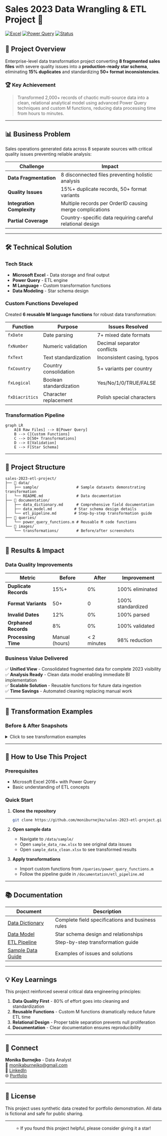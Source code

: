 # Sales 2023 Data Wrangling & ETL Project 🔧

[![Excel](https://img.shields.io/badge/Excel-217346?style=for-the-badge&logo=microsoft-excel&logoColor=white)](https://www.microsoft.com/excel)
[![Power Query](https://img.shields.io/badge/Power_Query-F2C811?style=for-the-badge&logo=powerbi&logoColor=black)](https://powerquery.microsoft.com/)
[![Status](https://img.shields.io/badge/Status-Completed-success?style=for-the-badge)](https://github.com/moniburnejko/sales-2023-etl-project)

## 🎯 Project Overview

Enterprise-level data transformation project converting **8 fragmented sales files** with severe quality issues into a **production-ready star schema**, eliminating **15% duplicates** and standardizing **50+ format inconsistencies**.

### 🏆 Key Achievement
> Transformed 2,000+ records of chaotic multi-source data into a clean, relational analytical model using advanced Power Query techniques and custom M functions, reducing data processing time from hours to minutes.

---

## 📊 Business Problem

Sales operations generated data across 8 separate sources with critical quality issues preventing reliable analysis:

| Challenge | Impact | 
|-----------|--------|
| **Data Fragmentation** | 8 disconnected files preventing holistic analysis |
| **Quality Issues** | 15%+ duplicate records, 50+ format variants |
| **Integration Complexity** | Multiple records per OrderID causing merge complications |
| **Partial Coverage** | Country-specific data requiring careful relational design |

---

## 🛠 Technical Solution

### Tech Stack
- **Microsoft Excel** - Data storage and final output
- **Power Query** - ETL engine
- **M Language** - Custom transformation functions  
- **Data Modeling** - Star schema design

### Custom Functions Developed

Created **6 reusable M language functions** for robust data transformation:

| Function | Purpose | Issues Resolved |
|----------|---------|----------------|
| `fxDate` | Date parsing | 7+ mixed date formats |
| `fxNumber` | Numeric validation | Decimal separator conflicts |
| `fxText` | Text standardization | Inconsistent casing, typos |
| `fxCountry` | Country consolidation | 5+ variants per country |
| `fxLogical` | Boolean standardization | Yes/No/1/0/TRUE/FALSE |
| `fxDiacritics` | Character replacement | Polish special characters |

### Transformation Pipeline

```mermaid
graph LR
    A[8 Raw Files] --> B[Power Query]
    B --> C[Custom Functions]
    C --> D[50+ Transformations]
    D --> E[Validation]
    E --> F[Star Schema]
```

---

## 📁 Project Structure

```
sales-2023-etl-project/
├── 📂 data/
│   ├── sample/                 # Sample datasets demonstrating transformation
│   └── README.md               # Data documentation
├── 📂 documentation/
│   ├── data_dictionary.md      # Comprehensive field documentation
│   ├── data_model.md          # Star schema design details
│   └── etl_pipeline.md        # Step-by-step transformation guide
├── 📂 queries/
│   └── power_query_functions.m # Reusable M code functions
└── 📂 images/
    └── transformations/        # Before/after screenshots
```

---

## 🎯 Results & Impact

### Data Quality Improvements

| Metric | Before | After | Improvement |
|--------|--------|-------|-------------|
| **Duplicate Records** | 15%+ | 0% | 100% eliminated |
| **Format Variants** | 50+ | 0 | 100% standardized |
| **Invalid Dates** | 12% | 0% | 100% parsed |
| **Orphaned Records** | 8% | 0% | 100% validated |
| **Processing Time** | Manual (hours) | < 2 minutes | 98% reduction |

### Business Value Delivered

✅ **Unified View** - Consolidated fragmented data for complete 2023 visibility  
✅ **Analysis Ready** - Clean data model enabling immediate BI implementation  
✅ **Scalable Solution** - Reusable functions for future data ingestion  
✅ **Time Savings** - Automated cleaning replacing manual work  

---

## 📸 Transformation Examples

### Before & After Snapshots

<details>
<summary>Click to see transformation examples</summary>

#### Date Standardization
```
Before: 03/30/23, 28.01.2023, 2023-Jan-06, 44937 (Excel serial)
After:  2023-03-30 (ISO 8601 format)
```

#### Product Package Normalization  
```
Before: "6x330ml", "24 × 330 ml", "0.5L", "500g"
After:  "6 × 0.33 L" (standardized format)
```

#### Shipping Data Parsing
```
Before: "DPD | Express | 2–4d"
After:  Carrier: DPD, Type: Express, Days: 2-4
```

</details>

---

## 🚀 How to Use This Project

### Prerequisites
- Microsoft Excel 2016+ with Power Query
- Basic understanding of ETL concepts

### Quick Start

1. **Clone the repository**
   ```bash
   git clone https://github.com/moniburnejko/sales-2023-etl-project.git
   ```

2. **Open sample data**
   - Navigate to `/data/sample/`
   - Open `sample_data_raw.xlsx` to see original data issues
   - Open `sample_data_clean.xlsx` to see transformed results

3. **Apply transformations**
   - Import custom functions from `/queries/power_query_functions.m`
   - Follow the pipeline guide in `/documentation/etl_pipeline.md`

---

## 📚 Documentation

| Document | Description |
|----------|-------------|
| [Data Dictionary](documentation/data_dictionary.md) | Complete field specifications and business rules |
| [Data Model](documentation/data_model.md) | Star schema design and relationships |
| [ETL Pipeline](documentation/etl_pipeline.md) | Step-by-step transformation guide |
| [Sample Data Guide](data/sample/sample_data_documentation.md) | Examples of issues and solutions |

---

## 💡 Key Learnings

This project reinforced several critical data engineering principles:

1. **Data Quality First** - 80% of effort goes into cleaning and standardization
2. **Reusable Functions** - Custom M functions dramatically reduce future ETL time
3. **Relational Design** - Proper table separation prevents null proliferation
4. **Documentation** - Clear documentation ensures reproducibility

---

## 🔗 Connect

**Monika Burnejko** - Data Analyst  
📧 [monikaburnejko@gmail.com](mailto:monikaburnejko@gmail.com)  
💼 [LinkedIn](https://www.linkedin.com/in/monika-burnejko-9301a1357)  
🌐 [Portfolio](https://www.notion.so/monikaburnejko/Data-Analytics-Portfolio-2761bac67ca9807298aee038976f0085)

---

## 📝 License

This project uses synthetic data created for portfolio demonstration. All data is fictional and safe for public sharing.

---

<p align="center">
⭐ If you found this project helpful, please consider giving it a star!
</p>

